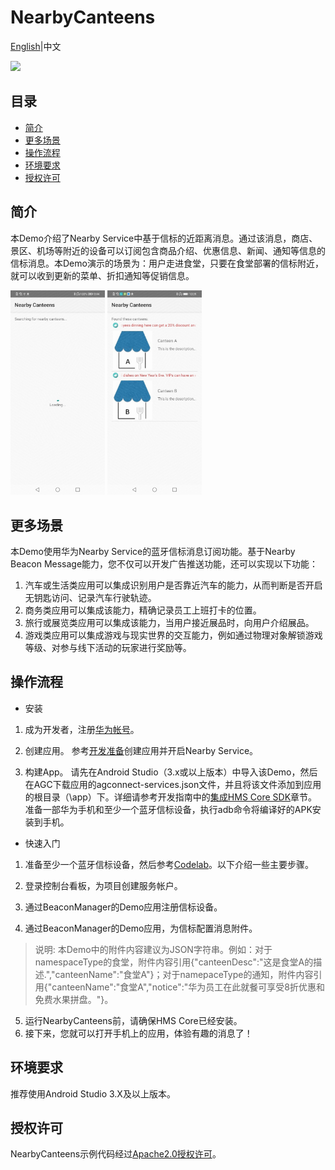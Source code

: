 # NearbyCanteens
[English](https://github.com/HMS-Core/hms-nearby-demo/tree/master/NearbyCanteens)|中文

[![](https://camo.githubusercontent.com/ce1c195eb2524e4e67a2e74bf6e9619555aa0913/68747470733a2f2f696d672e736869656c64732e696f2f62616467652f446f63732d686d736775696465732d627269676874677265656e)](https://developer.huawei.com/consumer/cn/doc/development/HMSCore-Guides/introduction-0000001050040566)

## 目录
 * [简介](#简介)
 * [更多场景](#更多场景)
 * [操作流程](#操作流程)
 * [环境要求](#环境要求)
 * [授权许可](#授权许可)

## 简介
本Demo介绍了Nearby Service中基于信标的近距离消息。通过该消息，商店、景区、机场等附近的设备可以订阅包含商品介绍、优惠信息、新闻、通知等信息的信标消息。本Demo演示的场景为：用户走进食堂，只要在食堂部署的信标附近，就可以收到更新的菜单、折扣通知等促销信息。

<img src="Result_1.jpg" width = 30% height = 30%> <img src="Result_2.jpg" width = 30% height = 30%>

## 更多场景
本Demo使用华为Nearby Service的蓝牙信标消息订阅功能。基于Nearby Beacon Message能力，您不仅可以开发广告推送功能，还可以实现以下功能：
1. 汽车或生活类应用可以集成识别用户是否靠近汽车的能力，从而判断是否开启无钥匙访问、记录汽车行驶轨迹。
2. 商务类应用可以集成该能力，精确记录员工上班打卡的位置。
3. 旅行或展览类应用可以集成该能力，当用户接近展品时，向用户介绍展品。
4. 游戏类应用可以集成游戏与现实世界的交互能力，例如通过物理对象解锁游戏等级、对参与线下活动的玩家进行奖励等。

## 操作流程
* 安装
1. 成为开发者，注册[华为帐号](https://developer.huawei.com/consumer/en/)。

2. 创建应用。
参考[开发准备](https://developer.huawei.com/consumer/cn/doc/development/HMSCore-Guides/config-agc-0000001050040578)创建应用并开启Nearby Service。

3. 构建App。
请先在Android Studio（3.x或以上版本）中导入该Demo，然后在AGC下载应用的agconnect-services.json文件，并且将该文件添加到应用的根目录（\app）下。详细请参考开发指南中的[集成HMS Core SDK](https://developer.huawei.com/consumer/cn/doc/development/HMSCore-Guides/android-integrating-sdk-0000001050126093)章节。准备一部华为手机和至少一个蓝牙信标设备，执行adb命令将编译好的APK安装到手机。

* 快速入门
1. 准备至少一个蓝牙信标设备，然后参考[Codelab](https://developer.huawei.com/consumer/cn/codelab/HUAWEINearbyMessageKit/index.html)。以下介绍一些主要步骤。

2. 登录控制台看板，为项目创建服务帐户。
3. 通过BeaconManager的Demo应用注册信标设备。
4. 通过BeaconManager的Demo应用，为信标配置消息附件。
> 说明: 本Demo中的附件内容建议为JSON字符串。例如：对于namespaceType的食堂，附件内容引用{"canteenDesc":"这是食堂A的描述.","canteenName":"食堂A"}；对于namepaceType的通知，附件内容引用{"canteenName":"食堂A","notice":"华为员工在此就餐可享受8折优惠和免费水果拼盘。"}。

5. 运行NearbyCanteens前，请确保HMS Core已经安装。
6. 接下来，您就可以打开手机上的应用，体验有趣的消息了！


## 环境要求
推荐使用Android Studio 3.X及以上版本。

## 授权许可
NearbyCanteens示例代码经过[Apache2.0授权许可](http://www.apache.org/licenses/LICENSE-2.0)。